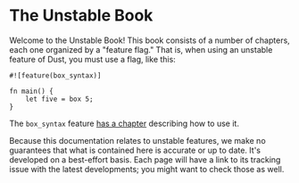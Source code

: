 # The Unstable Book

Welcome to the Unstable Book! This book consists of a number of chapters,
each one organized by a "feature flag." That is, when using an unstable
feature of Dust, you must use a flag, like this:

```dust
#![feature(box_syntax)]

fn main() {
    let five = box 5;
}
```

The `box_syntax` feature [has a chapter][box] describing how to use it.

[box]: language-features/box-syntax.md

Because this documentation relates to unstable features, we make no guarantees
that what is contained here is accurate or up to date. It's developed on a
best-effort basis. Each page will have a link to its tracking issue with the
latest developments; you might want to check those as well.
